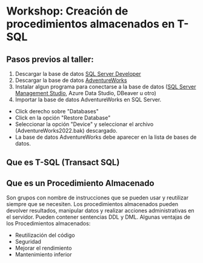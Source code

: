 # Workshop: Creación de procedimientos almacenados en T-SQL

## Pasos previos al taller:
1. Descargar la base de datos [SQL Server Developer](https://www.microsoft.com/es-es/sql-server/sql-server-downloads)
2. Descargar la base de datos [AdventureWorks](https://learn.microsoft.com/es-es/sql/samples/adventureworks-install-configure?view=sql-server-ver16&tabs=ssms)
3. Instalar algun programa para conectarse a la base de datos ([SQL Server Management Studio](https://learn.microsoft.com/es-es/sql/ssms/download-sql-server-management-studio-ssms?view=sql-server-ver16), Azure Data Studio, DBeaver u otro)
4. Importar la base de datos AdventureWorks en SQL Server.
- Click derecho sobre "Databases"
- Click en la opción "Restore Database"
- Seleccionar la opción "Device" y seleccionar el archivo (AdventureWorks2022.bak) descargado.
- La base de datos AdventureWorks debe aparecer en la lista de bases de datos.


## Que es T-SQL (Transact SQL)

## Que es un Procedimiento Almacenado
Son grupos con nombre de instrucciones que se pueden usar y reutilizar siempre que se necesiten. Los procedimientos almacenados pueden devolver resultados, manipular datos y realizar acciones administrativas en el servidor. 
Pueden contener sentencias DDL y DML.
Algunas ventajas de los Procedimientos almacenados:
- Reutilización del código
- Seguridad
- Mejorar el rendimiento
- Mantenimiento inferior
